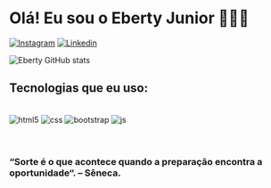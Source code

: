 # Olá! Eu sou o Eberty Junior 🧑🏽‍🚀

[![Instagram](https://img.shields.io/badge/Instagram-E4405F?style=for-the-badge&logo=instagram&logoColor=white)](https://instagram.com/ebertyalencar)
[![Linkedin](https://img.shields.io/badge/LinkedIn-0077B5?style=for-the-badge&logo=linkedin&logoColor=white)](www.linkedin.com/in/eberty-junior-14210421b)


![Eberty GitHub stats](https://github-readme-stats.vercel.app/api?username=EbertyJ&show_icons=true&theme=dark)

## Tecnologias que eu uso:

<div style="display: inline_block"><br/>
<img align="center" alt="html5" src="https://img.shields.io/badge/HTML5-E34F26?style=for-the-badge&logo=html5&logoColor=white" />
<img align="center" alt="css" src="https://img.shields.io/badge/CSS-239120?&style=for-the-badge&logo=css3&logoColor=white" />
<img align="center" alt="bootstrap" src="https://img.shields.io/badge/Bootstrap-563D7C?style=for-the-badge&logo=bootstrap&logoColor=white" />
<img align="center" alt="js" src="https://img.shields.io/badge/JavaScript-F7DF1E?style=for-the-badge&logo=javascript&logoColor=black" />
</div>
<br>
<br>

### “Sorte é o que acontece quando a preparação encontra a oportunidade“. – Sêneca.
